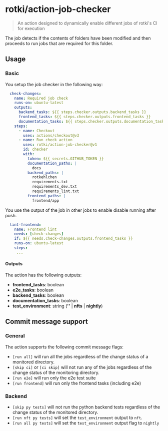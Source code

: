 # rotki/action-job-checker

> An action designed to dynamically enable different jobs of rotki's CI for execution

The job detects if the contents of folders have been modified and then proceeds to run jobs that are required
for this folder.

## Usage

### Basic

You setup the job checker in the following way:
```yaml
  check-changes:
    name: Required job check
    runs-on: ubuntu-latest
    outputs:
      backend_tasks: ${{ steps.checker.outputs.backend_tasks }}
      frontend_tasks: ${{ steps.checker.outputs.frontend_tasks }}
      documentation_tasks: ${{ steps.checker.outputs.documentation_tasks }}
    steps:
      - name: Checkout
        uses: actions/checkout@v3
      - name: Run check action
        uses: rotki/action-job-checker@v1
        id: checker
        with:
          token: ${{ secrets.GITHUB_TOKEN }}
          documentation_paths: |
            docs
          backend_paths: |
            rotkehlchen
            requirements.txt
            requirements_dev.txt
            requirements_lint.txt
          frontend_paths: |
            frontend/app
```

You use the output of the job in other jobs to enable disable running after push.

```yaml
  lint-frontend:
    name: Frontend lint
    needs: [check-changes]
    if: ${{ needs.check-changes.outputs.frontend_tasks }}
    runs-on: ubuntu-latest
    steps:
     ...
```

#### Outputs
The action has the following outputs:

- **frontend_tasks**: boolean
- **e2e_tasks**: boolean
- **backend_tasks**: boolean
- **documentation_tasks**: boolean
- **test_environment**: string (**''** | **nfts** | **nightly**)

## Commit message support

### General

The action supports the following commit message flags:

- `[run all]` will run all the jobs regardless of the change status of a monitored directory.
- `[skip ci]` or `[ci skip]` will not run any of the jobs regardless of the change status of the monitoring directory.
- `[run e2e]` will run only the e2e test suite
- `[run frontend]` will run only the frontend tasks (including e2e)
### Backend

- `[skip py tests]` will not run the python backend tests regardless of the change status of the monitored directory.
- `[run nft py tests]` will set the `test_environment` output to `nft`.
- `[run all py tests]` will set the `test_environment` output flag to `nightly`